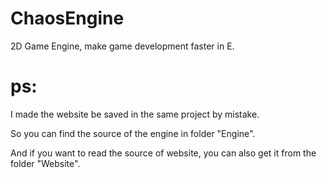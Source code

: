 # ChaosEngine
 2D Game Engine, make game development faster in E.

# ps:
I made the website be saved in the same project by mistake.

So you can find the source of the engine in folder "Engine".

And if you want to read the source of website, you can also get it from the folder "Website".
